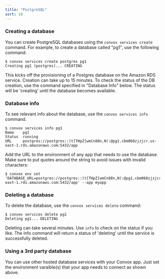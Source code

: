 ```yaml
---
title: "PostgreSQL"
sort: 10
---
```

### Creating a database

You can create PostgreSQL databases using the `convox services create` command. For example, to create a database called "pg1", use the following command:

    $ convox services create postgres pg1
    Creating pg1 (postgres)... CREATING

This kicks off the provisioning of a Postgres database on the Amazon RDS service. Creation can take up to 15 minutes. To check the status of the DB creation, use the command specified in "Database Info" below. The status will be 'creating' until the database becomes available.

### Database info

To see relevant info about the database, use the `convox services info` command.

    $ convox services info pg1
    Name    pg1
    Status  running
    URL     postgres://postgres::)t[THpZ[wmCn88n,N(:@pg1.cbm068zjzjcr.us-east-1.rds.amazonaws.com:5432/app

Add the URL to the environment of any app that needs to use the database. Make sure to put quotes around the string to avoid issues with invalid characters:

    $ convox env set 'DATABASE_URL=postgres://postgres::)t[THpZ[wmCn88n,N(:@pg1.cbm068zjzjcr.us-east-1.rds.amazonaws.com:5432/app' --app myapp

### Deleting a database

To delete the database, use the `convox services delete` command:

    $ convox services delete pg1
    Deleting pg1... DELETING

Deleting can take several minutes. Use `info` to check on the status if you like. The info command will return a status of 'deleting' until the service is successfully deleted.

### Using a 3rd party database

You can use other hosted database services with your Convox app. Just set the environment varaible(s) that your app needs to connect as shown above.
